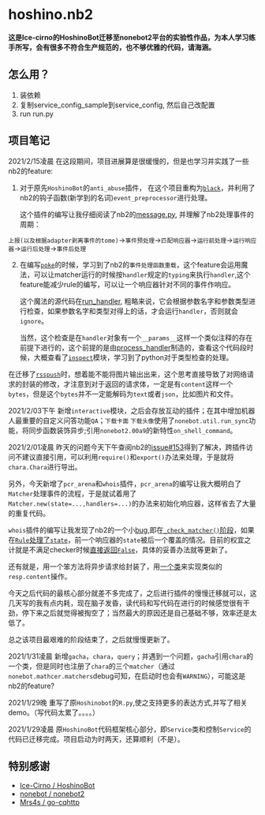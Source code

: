 # hoshino.nb2

**这是Ice-cirno的HoshinoBot迁移至nonebot2平台的实验性作品，为本人学习练手所写，会有很多不符合生产规范的，也不够优雅的代码，请海涵。**

## 怎么用？
1. 装依赖
2. 复制service_config_sample到service_config, 然后自己改配置
3. run run.py



## 项目笔记

2021/2/15凌晨 在这段期间，项目进展算是很缓慢的，但是也学习并实践了一些nb2的feature:

1.  对于原先`HoshinoBot`的`anti_abuse`插件， 在这个项目重构为[`black`](hoshino/base/black/__init__.py)，并利用了nb2的钩子函数(新学到的名词)`event_preprocessor`进行处理。

    这个插件的编写让我仔细阅读了nb2的[message.py](https://github.com/nonebot/nonebot2/blob/0428b1dd81263e474d7e18e36745d5bb9d572d14/nonebot/message.py),  并理解了nb2处理事件的周期：

   `上报(以及根据adapter剥离事件的tome)`->`事件预处理`->`匹配响应器`->`运行前处理`->`运行响应器`->`运行后处理`->`事件后处理`

2.  在编写[`poke`](hoshino/modules/interactive/poke.py)的时候，学习到了nb2的`事件处理函数重载`，这个feature会运用魔法，可以让matcher运行的时候按`handler`规定的`typing`来执行`handler`,这个feature能减少rule的编写，可以让一个响应器针对不同的事件作响应。

    这个魔法的源代码在[run_handler](https://github.com/nonebot/nonebot2/blob/0428b1dd81263e474d7e18e36745d5bb9d572d14/nonebot/matcher.py#L458), 粗略来说，它会根据参数名字和参数类型进行检查，如果参数名字和类型对得上的话，才会运行`handler`，否则就会`ignore`。

    当然，这个检查是在`handler`对象有一个`__params__`这样一个类似注释的存在前提下进行的，这个前提的是由[process_handler](https://github.com/nonebot/nonebot2/blob/0428b1dd81263e474d7e18e36745d5bb9d572d14/nonebot/matcher.py#L246)制造的，查看这个代码段时候，大概查看了[`inspect`](https://docs.python.org/zh-cn/3.9/library/inspect.html)模块，学习到了python对于类型检查的处理。
   

在迁移了[`rsspush`](hoshino\modules\information\rsspush\__init__.py)时，想着能不能将图片输出出来，这个思考直接导致了对网络请求的封装的修改，才注意到对于返回的请求体，一定是有`content`这样一个`bytes`，但是这个`bytes`并不一定能解码为`text`或者`json`，比如图片和文件。

2021/2/03下午 新增`interactive`模块，之后会存放互动的插件；在其中增加机器人最重要的自定义问答功能`QA`；`下载卡面` `下载头像`使用了`nonebot.util.run_sync`功能，将同步函数装饰异步;引用`nonebot2.00a9`的新特性`on_shell_command`。

2021/2/01凌晨  昨天的问题今天下午查阅nb2的[issue#153](https://github.com/nonebot/nonebot2/issues/153)得到了解决，跨插件访问不建议直接引用，可以利用`require()`和`export()`办法来处理，于是就将`chara.Chara`进行导出。

另外，今天新增了`pcr_arena`和`whois`插件，`pcr_arena`的编写让我大概明白了`Matcher`处理事件的流程，于是就试着用了`Matcher.new(state=...,handlers=...)`的办法来初始化响应器，这样省去了大量的重复代码。

`whois`插件的编写让我发现了nb2的一个小[bug](https://github.com/nonebot/nonebot2/issues/180),即在[`_check_matcher()`阶段](https://github.com/nonebot/nonebot2/blob/0428b1dd81263e474d7e18e36745d5bb9d572d14/nonebot/message.py#L102)，如果在[`Rule`处理了`state`](https://github.com/nonebot/nonebot2/blob/0428b1dd81263e474d7e18e36745d5bb9d572d14/nonebot/rule.py#L279)，前一个响应器的`state`被后一个覆盖的情况。目前的权宜之计就是不满足checker时候[直接返回`False`](hoshino/rule.py#L48)，具体的妥善办法就等更新了。

还有就是，用一个笨方法将异步请求给封装了，用[一个类](hoshino/util/aiohttpx.py)来实现类似的`resp.content`操作。

今天之后代码的最核心部分就差不多完成了，之后进行插件的慢慢迁移就可以，这几天写的我有点内耗，现在脑子发昏，读代码和写代码在进行的时候感觉很有干劲，停下来之后就觉得被掏空了；当然最大的原因还是自己基础不够，效率还是太低了。

总之该项目最艰难的阶段结束了，之后就慢慢更新了。

2021/1/31凌晨 新增`gacha`，`chara`，`query`；并遇到一个问题，`gacha`引用`chara`的一个类，但是同时也注册了`chara`的三个`matcher`（通过`nonebot.mathcer.matchers`debug可知，在启动时也会有`WARNING`），可能这是nb2的feature?

2021/1/29晚   重写了原`Hoshinobot`的`R.py`,使之支持更多的表达方式,并写了相关demo。（写代码太累了。。。。）

2021/1/29凌晨 原`HoshinoBot`代码框架核心部分，即`Service`类和控制`Service`的代码已迁移完成。项目启动为时两天，还算顺利（不是）。



## 特别感谢

- [Ice-Cirno / HoshinoBot](https://github.com/Ice-Cirno/HoshinoBot)
- [nonebot / nonebot2](https://github.com/nonebot/nonebot2)
- [Mrs4s / go-cqhttp](https://github.com/Mrs4s/go-cqhttp)

